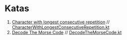# Katas

1. [Character with longest consecutive repetition](https://www.codewars.com/kata/586d6cefbcc21eed7a001155/) // [CharacterWithLongestConsecutiveRepetition.kt](src/main/kotlin/kata/strings/CharacterWithLongestConsecutiveRepetition.kt)
2. [Decode The Morse Code](https://www.codewars.com/kata/54b724efac3d5402db00065e) // [DecodeTheMorseCode.kt](src/main/kotlin/kata/algorithms/DecodeTheMorseCode.kt)
